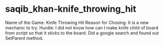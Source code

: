 # saqib_khan-knife_throwing_hit

Name of the Game: Kinfe Throwing Hit
Reason for Chosing: It is a new mechanic to try.
Hurdle: I did not know how can I make knife child of board from script so that it sticks to the board. Did a google search and found out SetParent method.
